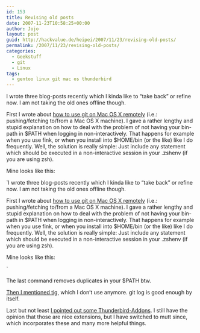 ```yaml
---
id: 153
title: Revising old posts
date: 2007-11-23T10:58:25+00:00
author: Jojo
layout: post
guid: http://hackvalue.de/heipei/2007/11/23/revising-old-posts/
permalink: /2007/11/23/revising-old-posts/
categories:
  - Geekstuff
  - git
  - Linux
tags:
  - gentoo linux git mac os thunderbird
---
```

I wrote three blog-posts recently which I kinda like to &#8220;take back&#8221; or refine now. I am not taking the old ones offline though.

First I wrote about [how to use git on Mac OS X remotely](http://hackvalue.de/heipei/2007/08/17/using-git-with-mac-os-x-path-problems/) (i.e.: pushing/fetching to/from a Mac OS X machine). I gave a rather lengthy and stupid explanation on how to deal with the problem of not having your bin-path in $PATH when logging in non-interactively. That happens for example when you use fink, or when you install into $HOME/bin (or the like) like I do frequently. Well, the solution is really simple: Just include any statement which should be executed in a non-interactive session in your .zshenv (if you are using zsh).
  
Mine looks like this:
  
`I wrote three blog-posts recently which I kinda like to &#8220;take back&#8221; or refine now. I am not taking the old ones offline though.

First I wrote about [how to use git on Mac OS X remotely](http://hackvalue.de/heipei/2007/08/17/using-git-with-mac-os-x-path-problems/) (i.e.: pushing/fetching to/from a Mac OS X machine). I gave a rather lengthy and stupid explanation on how to deal with the problem of not having your bin-path in $PATH when logging in non-interactively. That happens for example when you use fink, or when you install into $HOME/bin (or the like) like I do frequently. Well, the solution is really simple: Just include any statement which should be executed in a non-interactive session in your .zshenv (if you are using zsh).
  
Mine looks like this:
  
` 
  
The last command removes duplicates in your $PATH btw.

[Then I mentioned tig](http://hackvalue.de/heipei/2007/08/25/tig-a-text-mode-interface-to-git/), which I don&#8217;t use anymore. git log is good enough by itself.

Last but not least [I pointed out some Thunderbird-Addons](http://hackvalue.de/heipei/2007/10/27/helpful-thunderbird-add-ons/). I still have the opinion that those are nice extensions, but I have switched to mutt since, which incorporates these and many more helpful things.
